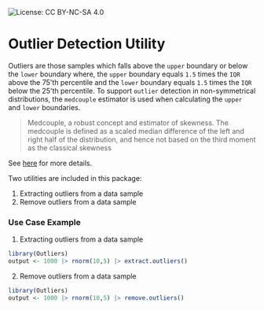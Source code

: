 ![License: CC BY-NC-SA 4.0](https://flat.badgen.net/static/license/CC-BY-NC-SA-4.0/green)

# Outlier Detection Utility

Outliers are those samples which falls above the `upper` boundary or below the `lower` boundary where,
the `upper` boundary equals `1.5` times the `IQR` above the 75'th percentile and the `lower` boundary equals `1.5` times the `IQR` below the 25'th percentile. To support `outlier` detection in non-symmetrical distributions, the `medcouple` estimator is used when calculating the `upper` and `lower` boundaries.

> Medcouple, a robust concept and estimator of skewness.
> The medcouple is defined as a scaled median difference of the left and right half of the distribution,
> and hence not based on the third moment as the classical skewness

See [here](https://rstudio-pubs-static.s3.amazonaws.com/601843_7f35a3a2ece14fc8b52c65ffc013cdb8.html) for more details.

Two utilities are included in this package:

1. Extracting outliers from a data sample
2. Remove outliers from a data sample

### Use Case Example

1. Extracting outliers from a data sample

```r
library(Outliers)
output <- 1000 |> rnorm(10,5) |> extract.outliers()
```

2. Remove outliers from a data sample

```r
library(Outliers)
output <- 1000 |> rnorm(10,5) |> remove.outliers()
```
